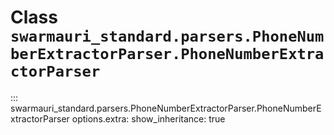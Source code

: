 # Class `swarmauri_standard.parsers.PhoneNumberExtractorParser.PhoneNumberExtractorParser`

::: swarmauri_standard.parsers.PhoneNumberExtractorParser.PhoneNumberExtractorParser
    options.extra:
      show_inheritance: true

